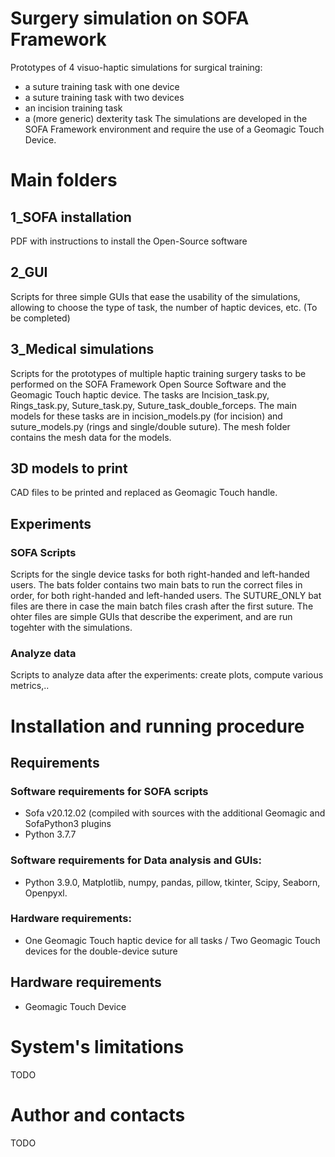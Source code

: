 # Surgery simulation on SOFA Framework
Prototypes of 4 visuo-haptic simulations for surgical training:
  - a suture training task with one device
  - a suture training task with two devices
  - an incision training task
  - a (more generic) dexterity task
The simulations are developed in the SOFA Framework environment and require the use of a Geomagic Touch Device.

# Main folders

## 1_SOFA installation
PDF with instructions to install the Open-Source software

## 2_GUI
Scripts for three simple GUIs that ease the usability of the simulations, allowing to choose the type of task, the number of haptic devices, etc. (To be completed)

## 3_Medical simulations
Scripts for the prototypes of multiple haptic training surgery tasks to be performed on the SOFA Framework Open Source Software and the Geomagic Touch haptic device. The tasks are Incision_task.py, Rings_task.py, Suture_task.py, Suture_task_double_forceps. The main models for these tasks are in incision_models.py (for incision) and suture_models.py (rings and single/double suture).
The mesh folder contains the mesh data for the models. 

## 3D models to print
CAD files to be printed and replaced as Geomagic Touch handle.

## Experiments

### SOFA Scripts
Scripts for the single device tasks for both right-handed and left-handed users. The bats folder contains two main bats to run the correct files in order,  for both right-handed and left-handed users. The SUTURE_ONLY bat files are there in case the main batch files crash after the first suture. The ohter files are simple GUIs that describe the experiment, and are run togehter with the simulations.
### Analyze data
Scripts to analyze data after the experiments: create plots, compute various metrics,..

# Installation and running procedure
## Requirements 
### Software requirements for SOFA scripts
- Sofa v20.12.02 (compiled with sources with the additional Geomagic and SofaPython3 plugins
- Python 3.7.7
### Software requirements for Data analysis and GUIs:
- Python 3.9.0, Matplotlib, numpy, pandas, pillow, tkinter, Scipy, Seaborn, Openpyxl.
### Hardware requirements:
- One Geomagic Touch haptic device for all tasks / Two Geomagic Touch devices for the double-device suture

## Hardware requirements
- Geomagic Touch Device 

# System's limitations
TODO

# Author and contacts
TODO




